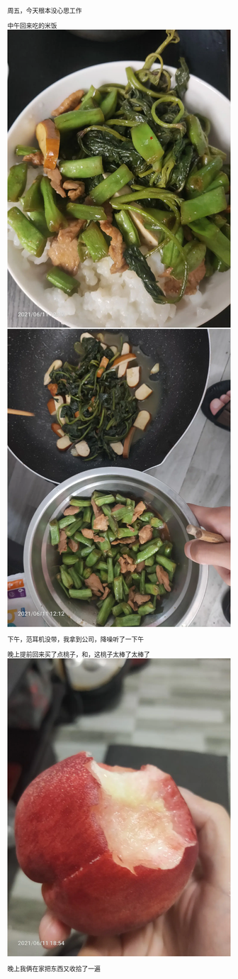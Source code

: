 周五，今天根本没心思工作

中午回来吃的米饭
![](../img/6904315-3cca5a9ae9d072d9.jpg)
![](../img/6904315-1efe1bc60c06f2be.jpg)

下午，范耳机没带，我拿到公司，降噪听了一下午

晚上提前回来买了点桃子，和，这桃子太棒了太棒了
![](../img/6904315-b1029e1412f68e33.jpg)

晚上我俩在家把东西又收拾了一遍
